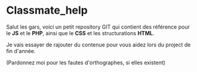 # Classmate_help

Salut les gars, voici un petit repository GIT qui contient des référence pour le **JS** et le **PHP**, ainsi que le **CSS** et les structurations **HTML**.

Je vais essayer de rajouter du contenue pour vous aidez lors du project de fin d'année.

(Pardonnez moi pour les fautes d'orthographes, si elles existent)
